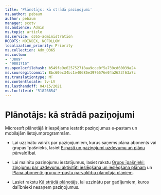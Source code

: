 ```yaml
---
title: 'Plānotājs: kā strādā paziņojumi'
ms.author: pebaum
author: pebaum
manager: scotv
ms.audience: Admin
ms.topic: article
ms.service: o365-administration
ROBOTS: NOINDEX, NOFOLLOW
localization_priority: Priority
ms.collection: Adm_O365
ms.custom:
- "3809"
- "9001716"
ms.openlocfilehash: b549fe9e625752718aa9cce0f5a730cd60039a24
ms.sourcegitcommit: 8bc60ec34bc1e40685e3976576e04a2623f63a7c
ms.translationtype: MT
ms.contentlocale: lv-LV
ms.lasthandoff: 04/15/2021
ms.locfileid: "51826854"
---
```

# <a name="planner-how-notifications-work"></a>Plānotājs: kā strādā paziņojumi

Microsoft plānotājā ir iespējams iestatīt paziņojumus e-pastam un mobilajām lietojumprogrammām.

- Lai uzzinātu vairāk par paziņojumiem, kurus saņems plāna abonents vai grupas īpašnieks, lasiet [E-pasti un paziņojumi uzdevumu un plānu pārvaldībai](https://support.office.com/article/Stay-on-top-of-tasks-and-plans-with-email-and-notifications-cce223d6-b0ae-43cf-a080-266e2414a859).

- Lai mainītu paziņojumu iestatījumus, lasiet rakstu [Grupu īpašnieki: ziņojumu par uzdevumu aktivitāti ieslēgšana un ieslēgšana plānam](https://support.office.com/article/group-owners-turn-group-emails-about-task-activity-on-or-off-for-a-plan-f1b0d681-2aa6-4ce5-9703-4614607d4cd0) un [Plāna abonenti: grupu e-pastu pārvaldība plānotāja plāniem](https://support.office.com/article/plan-members-manage-group-emails-for-your-planner-plans-46f989a0-a34d-4db9-993b-dd596af7a5d2).

- Lasiet rakstu [Kā strādā plānotājs](https://techcommunity.microsoft.com/t5/planner-blog/how-microsoft-planner-works/ba-p/1214736#M703), lai uzzinātu par gadījumiem, kuros dalībnieki nesaņem paziņojumus.

